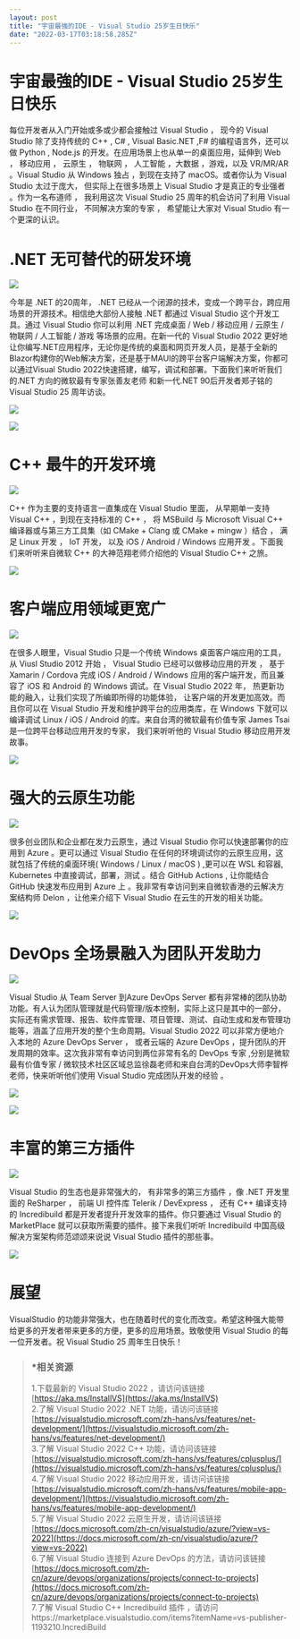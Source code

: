 ```yaml
---
layout: post
title: "宇宙最強的IDE - Visual Studio 25岁生日快乐"
date: "2022-03-17T03:18:58.285Z"
---
```

宇宙最強的IDE - Visual Studio 25岁生日快乐
================================

每位开发者从入门开始或多或少都会接触过 Visual Studio ， 现今的 Visual Studio 除了支持传统的 C++ , C# , Visual Basic.NET ,F# 的编程语言外，还可以做 Python , Node.js 的开发。在应用场景上也从单一的桌面应用，延伸到 Web ， 移动应用 ， 云原生 ， 物联网 ， 人工智能 ，大数据 ，游戏，以及 VR/MR/AR 。Visual Studio 从 Windows 独占 ，到现在支持了 macOS。或者你认为 Visual Studio 太过于庞大， 但实际上在很多场景上 Visual Studio 才是真正的专业强者 。作为一名布道师 ， 我利用这次 Visual Studio 25 周年的机会访问了利用 Visual Studio 在不同行业， 不同解决方案的专家 ， 希望能让大家对 Visual Studio 有一个更深的认识。

.NET 无可替代的研发环境
==============

![](https://img2022.cnblogs.com/blog/2170493/202203/2170493-20220317002918204-1536447271.png)

今年是 .NET 的20周年， .NET 已经从一个闭源的技术，变成一个跨平台，跨应用场景的开源技术。相信绝大部份人接触 .NET 都通过 Visual Studio 这个开发工具。通过 Visual Studio 你可以利用 .NET 完成桌面 / Web / 移动应用 / 云原生 / 物联网 / 人工智能 / 游戏 等场景的应用。在新一代的 Visual Studio 2022 更好地让你编写.NET应用程序，无论你是传统的桌面和网页开发人员，是基于全新的Blazor构建你的Web解决方案，还是基于MAUI的跨平台客户端解决方案，你都可以通过Visual Studio 2022快速搭建，编写，调试和部署。下面我们来听听我们的.NET 方向的微软最有专家张善友老师 和新一代.NET 90后开发者郑子铭的 Visual Studio 25 周年访谈。

[![](https://img2022.cnblogs.com/blog/2170493/202203/2170493-20220317003111113-1158622355.png)](https://www.bilibili.com/video/BV1Yr4y1i7FD?spm_id_from=333.999.0.0)

[![](https://img2022.cnblogs.com/blog/2170493/202203/2170493-20220317003237987-108657574.png)](https://www.bilibili.com/video/BV1Zi4y1C7hq?spm_id_from=333.999.0.0)

C++ 最牛的开发环境
===========

![](https://img2022.cnblogs.com/blog/2170493/202203/2170493-20220317003425903-1605764204.png)

C++ 作为主要的支持语言一直集成在 Visual Studio 里面， 从早期单一支持 Visual C++ ，到现在支持标准的 C++ ， 将 MSBuild 与 Microsoft Visual C++ 编译器或与第三方工具集（如 CMake + Clang 或 CMake + mingw ）结合 ， 满足 Linux 开发 ， IoT 开发， 以及 iOS / Android / Windows 应用开发 。下面我们来听听来自微软 C++ 的大神范翔老师介绍他的 Visual Studio C++ 之旅。

[![](https://img2022.cnblogs.com/blog/2170493/202203/2170493-20220317003341390-1901133802.png)](https://www.bilibili.com/video/BV1Cr4y1i7Pt?spm_id_from=333.999.0.0)

客户端应用领域更宽广
==========

![](https://img2022.cnblogs.com/blog/2170493/202203/2170493-20220317003457590-1469376779.png)

在很多人眼里，Visual Studio 只是一个传统 Windows 桌面客户端应用的工具， 从 Viusl Studio 2012 开始 ， Visual Studio 已经可以做移动应用的开发 ， 基于 Xamarin / Cordova 完成 iOS / Android / Windows 应用的客户端开发，而且兼容了 iOS 和 Android 的 Windows 调试。在 Visual Studio 2022 年， 热更新功能的融入，让我们实现了所编即所得的功能体验， 让客户端的开发更加高效。而且你可以在 Visual Studio 开发和维护跨平台的应用类库，在 Windows 下就可以编译调试 Linux / iOS / Android 的库。来自台湾的微软最有价值专家 James Tsai 是一位跨平台移动应用开发的专家， 我们来听听他的 Visual Studio 移动应用开发故事。

[![](https://img2022.cnblogs.com/blog/2170493/202203/2170493-20220317003615899-1065625497.png)](https://www.bilibili.com/video/BV1uq4y1q7Zn?spm_id_from=333.999.0.0)

强大的云原生功能
========

![](https://img2022.cnblogs.com/blog/2170493/202203/2170493-20220317003707654-585422578.png)

很多创业团队和企业都在发力云原生，通过 Visual Studio 你可以快速部署你的应用到 Azure 。更可以通过 Visual Studio 在任何的环境调试你的云原生应用，这就包括了传统的桌面环境( Windows / Linux / macOS ) ,更可以在 WSL 和容器, Kubernetes 中直接调试，部署，测试 。结合 GitHub Actions , 让你能结合 GitHub 快速发布应用到 Azure 上 。我非常有幸访问到来自微软香港的云解决方案结构师 Delon ，让他来介绍下 Visual Studio 在云生的开发的相关功能。

[![](https://img2022.cnblogs.com/blog/2170493/202203/2170493-20220317003729447-226523872.png)](https://www.bilibili.com/video/BV173411s7Ut?spm_id_from=333.999.0.0)

DevOps 全场景融入为团队开发助力
===================

![](https://img2022.cnblogs.com/blog/2170493/202203/2170493-20220317003814963-203108031.png)

Visual Studio 从 Team Server 到Azure DevOps Server 都有非常棒的团队协助功能。有人认为团队管理就是代码管理/版本控制，实际上这只是其中的一部分，实际还有需求管理、报告、软件库管理、项目管理、测试、自动生成和发布管理功能等，涵盖了应用开发的整个生命周期。Visual Studio 2022 可以非常方便地介入本地的 Azure DevOps Server ， 或者云端的 Azure DevOps ，提升团队的开发周期的效率。这次我非常有幸访问到两位非常有名的 DevOps 专家 ,分别是微软最有价值专家 / 微软技术社区区域总监徐磊老师和来自台湾的DevOps大师李智桦老师，快来听听他们使用 Visual Studio 完成团队开发的经验 。

[![](https://img2022.cnblogs.com/blog/2170493/202203/2170493-20220317003836849-1987735467.png)](https://www.bilibili.com/video/BV1kr4y1B7Qp?spm_id_from=333.999.0.0)

[![](https://img2022.cnblogs.com/blog/2170493/202203/2170493-20220317003906946-1167914412.png)](https://www.bilibili.com/video/BV1bP4y1u7tg?spm_id_from=333.999.0.0)

丰富的第三方插件
========

![](https://img2022.cnblogs.com/blog/2170493/202203/2170493-20220317004003428-999199596.png)

Visual Studio 的生态也是非常强大的， 有非常多的第三方插件 ，像 .NET 开发里面的 ReSharper ， 前端 UI 控件库 Telerik / DevExpress ， 还有 C++ 编译支持的 Incredibuild 都是开发者提升开发效率的插件。你只要通过 Visual Studio 的 MarketPlace 就可以获取所需要的插件。接下来我们听听 Incredibuild 中国高级解决方案架构师范颂颂来说说 Visual Studio 插件的那些事。

[![](https://img2022.cnblogs.com/blog/2170493/202203/2170493-20220317004025114-860687621.png)](https://www.bilibili.com/video/BV1R44y1K75A?spm_id_from=333.999.0.0)

展望
==

VisualStudio 的功能非常强大，也在随着时代的变化而改变。希望这种强大能带给更多的开发者带来更多的方便，更多的应用场景。致敬使用 Visual Studio 的每一位开发者。祝 Visual Studio 25 周年生日快乐！  
  

> ### \***相关资源**
> 
> 1.下载最新的 Visual Studio 2022 ，请访问该链接 [https://aka.ms/InstallVS](https://aka.ms/InstallVS)  
> 2.了解 Visual Studio 2022 .NET 功能，请访问该链接 [https://visualstudio.microsoft.com/zh-hans/vs/features/net-development/](https://visualstudio.microsoft.com/zh-hans/vs/features/net-development/)  
> 3.了解 Visual Studio 2022 C++ 功能，请访问该链接 [https://visualstudio.microsoft.com/zh-hans/vs/features/cplusplus/](https://visualstudio.microsoft.com/zh-hans/vs/features/cplusplus/)  
> 4.了解 Visual Studio 2022 移动应用开发，请访问该链接 [https://visualstudio.microsoft.com/zh-hans/vs/features/mobile-app-development/](https://visualstudio.microsoft.com/zh-hans/vs/features/mobile-app-development/)  
> 5.了解 Visual Studio 2022 云原生开发，请访问该链接 [https://docs.microsoft.com/zh-cn/visualstudio/azure/?view=vs-2022](https://docs.microsoft.com/zh-cn/visualstudio/azure/?view=vs-2022)  
> 6.了解 Visual Studio 连接到 Azure DevOps 的方法，请访问该链接 [https://docs.microsoft.com/zh-cn/azure/devops/organizations/projects/connect-to-projects](https://docs.microsoft.com/zh-cn/azure/devops/organizations/projects/connect-to-projects)  
> 7.了解 Visual Studio C++ Incredibuild 插件 ，请访问https://marketplace.visualstudio.com/items?itemName=vs-publisher-1193210.IncrediBuild